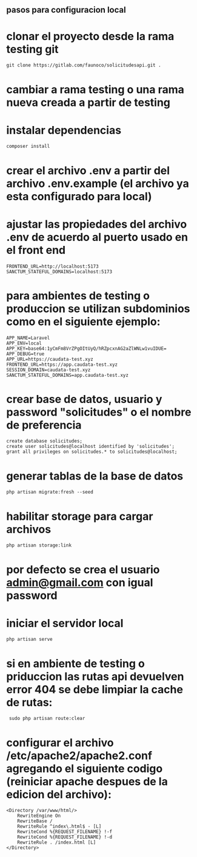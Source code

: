 ## pasos para configuracion local

# clonar el proyecto desde la rama testing git 
    git clone https://gitlab.com/faunoco/solicitudesapi.git .

# cambiar a rama testing o una rama nueva creada a partir de testing

# instalar dependencias
    composer install 

# crear el archivo .env a partir del archivo .env.example (el archivo ya esta configurado para local)

# ajustar las propiedades del archivo .env de acuerdo al puerto usado en el front end
    FRONTEND_URL=http://localhost:5173
    SANCTUM_STATEFUL_DOMAINS=localhost:5173

# para ambientes de testing o produccion se utilizan subdominios como en el siguiente ejemplo:
    APP_NAME=Laravel
    APP_ENV=local
    APP_KEY=base64:1yCmFm8VrZPgOItUyQ/hRZpcxnAG2aZlWNLw1vuIDUE=
    APP_DEBUG=true
    APP_URL=https://caudata-test.xyz
    FRONTEND_URL=https://app.caudata-test.xyz
    SESSION_DOMAIN=caudata-test.xyz
    SANCTUM_STATEFUL_DOMAINS=app.caudata-test.xyz

# crear base de datos, usuario y password "solicitudes" o el nombre de preferencia
    create database solicitudes;
    create user solicitudes@localhost identified by 'solicitudes';
    grant all privileges on solicitudes.* to solicitudes@localhost;

# generar tablas de la base de datos
    php artisan migrate:fresh --seed

# habilitar storage para cargar archivos
    php artisan storage:link

# por defecto se crea el usuario admin@gmail.com con igual password

# iniciar el servidor local
    php artisan serve

# si en ambiente de testing o priduccion las rutas api devuelven error 404 se debe limpiar la cache de rutas:
     sudo php artisan route:clear

# configurar el archivo /etc/apache2/apache2.conf agregando el siguiente codigo (reiniciar apache despues de la edicion del archivo):
    <Directory /var/www/html/>
        RewriteEngine On
        RewriteBase /
        RewriteRule ^index\.html$ - [L]
        RewriteCond %{REQUEST_FILENAME} !-f
        RewriteCond %{REQUEST_FILENAME} !-d
        RewriteRule . /index.html [L]
    </Directory>

